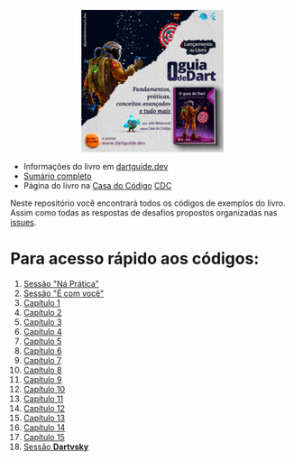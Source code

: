 <p align="center" width="100%">
    <img width="50%" src="https://github.com/JHBitencourt/dart-book/blob/master/website/src/images/promotional_cover_big.png">
</p>



- Informações do livro em [dartguide.dev](http://dartguide.dev)
- [Sumário completo](https://dartguide.dev/table-of-contents/)
- Página do livro na [Casa do Código](https://www.casadocodigo.com.br/products/livro-dart) [CDC](https://ifsergipe-my.sharepoint.com/personal/victor_melo_ifs_edu_br/_layouts/15/onedrive.aspx?login_hint=victor%2Emelo%40ifs%2Eedu%2Ebr&FolderCTID=0x0120003881E0FE7A74174EA620C1D6134E1BD0&id=%2Fpersonal%2Fvictor%5Fmelo%5Fifs%5Fedu%5Fbr%2FDocuments%2FCurso%20e%20Estudos%20%2D%20dev%2FBook%2DcasaDoCodico%2FLivros%20de%20Mobile%2Fo%2Dguia%2Dde%2Ddart%2Dfundamentos%2Dpratica%2Dconceitos%2Davancados%2De%2Dtudo%2Dmais%2Eepub&parent=%2Fpersonal%2Fvictor%5Fmelo%5Fifs%5Fedu%5Fbr%2FDocuments%2FCurso%20e%20Estudos%20%2D%20dev%2FBook%2DcasaDoCodico%2FLivros%20de%20Mobile&parentview=0)

Neste repositório você encontrará todos os códigos de exemplos do livro.
Assim como todas as respostas de desafios propostos organizadas nas [issues](https://github.com/JHBitencourt/dart-book/issues).

# Para acesso rápido aos códigos:

1. [Sessão "Ná Prática"](https://github.com/JHBitencourt/dart-book/tree/master/code/pt_Br/na_pratica)
2. [Sessão "É com você"](https://github.com/JHBitencourt/dart-book/tree/master/code/pt_Br/e_com_voce)
3. [Capítulo 1](https://github.com/JHBitencourt/dart-book/tree/master/code/pt_Br/01_capitulo)
4. [Capítulo 2](https://github.com/JHBitencourt/dart-book/tree/master/code/pt_Br/02_capitulo)
5. [Capítulo 3](https://github.com/JHBitencourt/dart-book/tree/master/code/pt_Br/03_capitulo)
6. [Capítulo 4](https://github.com/JHBitencourt/dart-book/tree/master/code/pt_Br/04_capitulo)
7. [Capítulo 5](https://github.com/JHBitencourt/dart-book/tree/master/code/pt_Br/05_capitulo)
8. [Capítulo 6](https://github.com/JHBitencourt/dart-book/tree/master/code/pt_Br/06_capitulo)
9. [Capítulo 7](https://github.com/JHBitencourt/dart-book/tree/master/code/pt_Br/07_capitulo)
10. [Capítulo 8](https://github.com/JHBitencourt/dart-book/tree/master/code/pt_Br/08_capitulo)
11. [Capítulo 9](https://github.com/JHBitencourt/dart-book/tree/master/code/pt_Br/09_capitulo)
12. [Capítulo 10](https://github.com/JHBitencourt/dart-book/tree/master/code/pt_Br/10_capitulo)
13. [Capítulo 11](https://github.com/JHBitencourt/dart-book/tree/master/code/pt_Br/11_capitulo)
14. [Capítulo 12](https://github.com/JHBitencourt/dart-book/tree/master/code/pt_Br/12_capitulo)
15. [Capítulo 13](https://github.com/JHBitencourt/dart-book/tree/master/code/pt_Br/13_capitulo)
16. [Capítulo 14](https://github.com/JHBitencourt/dart-book/tree/master/code/pt_Br/14_capitulo)
17. [Capítulo 15](https://github.com/JHBitencourt/dart-book/tree/master/code/pt_Br/15_capitulo)
18. [Sessão **Dartvsky**](https://github.com/luanvsky/dart-book/tree/master/code/pt_Br/dartvsky)

